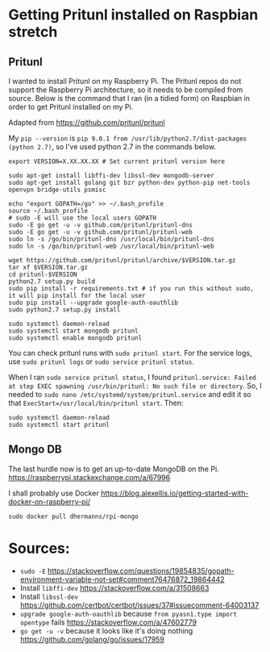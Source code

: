 # Getting Pritunl installed on Raspbian stretch

## Pritunl

I wanted to install Pritunl on my Raspberry Pi. The Pritunl repos do not support the Raspberry Pi architecture, so it needs to be compiled from source. Below is the command that I ran (in a tidied form) on Raspbian in order to get Pritunl installed on my Pi.

Adapted from https://github.com/pritunl/pritunl

My `pip --version` is `pip 9.0.1 from /usr/lib/python2.7/dist-packages (python 2.7)`, so I've used python 2.7 in the commands below.

```
export VERSION=X.XX.XX.XX # Set current pritunl version here

sudo apt-get install libffi-dev libssl-dev mongodb-server
sudo apt-get install golang git bzr python-dev python-pip net-tools openvpn bridge-utils psmisc

echo "export GOPATH=/go" >> ~/.bash_profile
source ~/.bash_profile
# sudo -E will use the local users GOPATH
sudo -E go get -u -v github.com/pritunl/pritunl-dns
sudo -E go get -u -v github.com/pritunl/pritunl-web
sudo ln -s /go/bin/pritunl-dns /usr/local/bin/pritunl-dns
sudo ln -s /go/bin/pritunl-web /usr/local/bin/pritunl-web

wget https://github.com/pritunl/pritunl/archive/$VERSION.tar.gz
tar xf $VERSION.tar.gz
cd pritunl-$VERSION
python2.7 setup.py build
sudo pip install -r requirements.txt # if you run this without sudo, it will pip install for the local user
sudo pip install --upgrade google-auth-oauthlib
sudo python2.7 setup.py install

sudo systemctl daemon-reload
sudo systemctl start mongodb pritunl
sudo systemctl enable mongodb pritunl
```

You can check pritunl runs with `sudo pritunl start`. For the service logs, use `sudo pritunl logs` or `sudo service pritunl status`.

When I ran `sudo service pritunl status`, I found `pritunl.service: Failed at step EXEC spawning /usr/bin/pritunl: No such file or directory`. So, I needed to `sudo nano /etc/systemd/system/pritunl.service` and edit it so that `ExecStart=/usr/local/bin/pritunl start`. Then:

```
sudo systemctl daemon-reload
sudo systemctl start pritunl
```

## Mongo DB

The last hurdle now is to get an up-to-date MongoDB on the Pi. https://raspberrypi.stackexchange.com/a/67996

I shall probably use Docker https://blog.alexellis.io/getting-started-with-docker-on-raspberry-pi/

```
sudo docker pull dhermanns/rpi-mongo
```

# Sources:
* `sudo -E` https://stackoverflow.com/questions/19854835/gopath-environment-variable-not-set#comment76476872_19864442
* Install `libffi-dev` https://stackoverflow.com/a/31508663
* Install `libssl-dev` https://github.com/certbot/certbot/issues/37#issuecomment-64003137
* `upgrade google-auth-oauthlib` because `from pyasn1.type import opentype` fails https://stackoverflow.com/a/47602779
* `go get -u -v` because it looks like it's doing nothing https://github.com/golang/go/issues/17959

